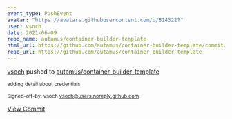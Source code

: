 ```yaml
---
event_type: PushEvent
avatar: "https://avatars.githubusercontent.com/u/814322?"
user: vsoch
date: 2021-06-09
repo_name: autamus/container-builder-template
html_url: https://github.com/autamus/container-builder-template/commit/b4006afc2ade6ccaaefbcafd9ec8f69c67f8ea77
repo_url: https://github.com/autamus/container-builder-template
---
```


<a href='https://github.com/vsoch' target='_blank'>vsoch</a> pushed to <a href='https://github.com/autamus/container-builder-template' target='_blank'>autamus/container-builder-template</a>

<small>adding detail about credentials

Signed-off-by: vsoch <vsoch@users.noreply.github.com></small>

<a href='https://github.com/autamus/container-builder-template/commit/b4006afc2ade6ccaaefbcafd9ec8f69c67f8ea77' target='_blank'>View Commit</a>